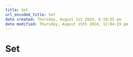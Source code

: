 ```yaml
---  
title: Set  
url_encoded_title: Set  
date created: Thursday, August 1st 2024, 6:19:55 pm  
date modified: Thursday, August 15th 2024, 12:04:29 pm  
---  
```

# Set